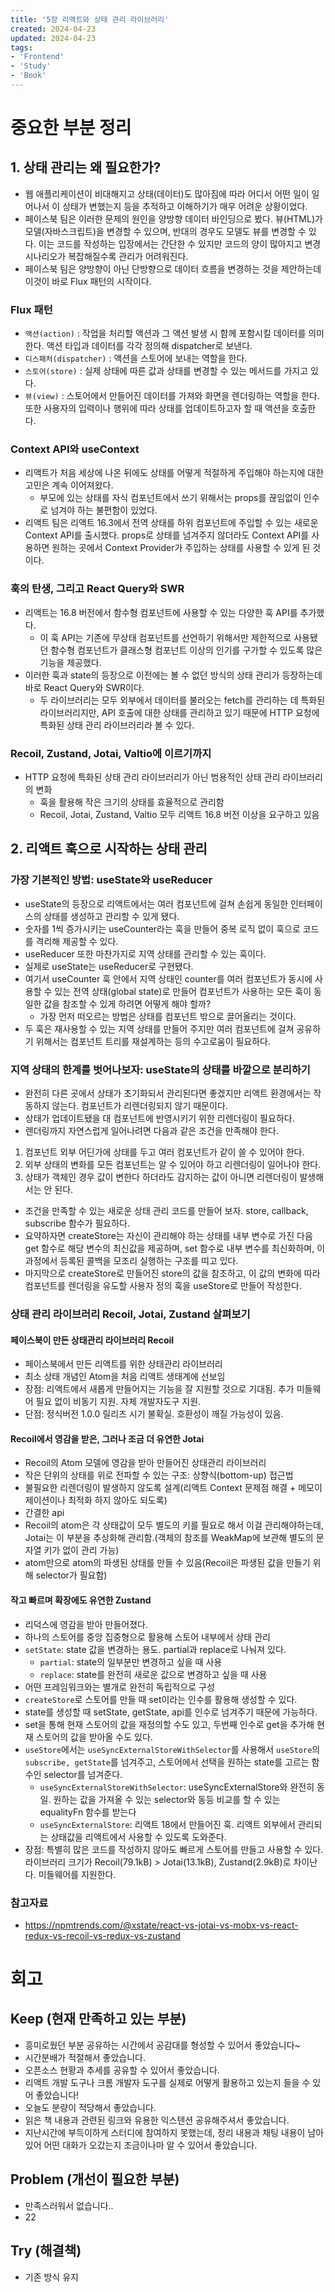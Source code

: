 ```yaml
---
title: '5장 리액트와 상태 관리 라이브러리'
created: 2024-04-23
updated: 2024-04-23
tags:
- 'Frontend'
- 'Study'
- 'Book'
---
```


# 중요한 부분 정리

## 1. 상태 관리는 왜 필요한가?

- 웹 애플리케이션이 비대해지고 상태(데이터)도 많아짐에 따라 어디서 어떤 일이 일어나서 이 상태가 변했는지 등을 추적하고 이해하기가 매우 어려운 상황이었다.
- 페이스북 팀은 이러한 문제의 원인을 양방향 데이터 바인딩으로 봤다. 뷰(HTML)가 모델(자바스크립트)을 변경할 수 있으며, 반대의 경우도 모델도 뷰를 변경할 수 있다. 이는 코드를 작성하는 입장에서는 간단한 수 있지만 코드의 양이 많아지고 변경 시나리오가 복잡해질수록 관리가 어려워진다.
- 페이스북 팀은 양방향이 아닌 단방향으로 데이터 흐름을 변경하는 것을 제안하는데 이것이 바로 Flux 패턴의 시작이다.

### Flux 패턴

- `액션(action)` : 작업을 처리할 액션과 그 액션 발생 시 함께 포함시킬 데이터를 의미한다. 액션 타입과 데이터를 각각 정의해 dispatcher로 보낸다.
- `디스패처(dispatcher)` : 액션을 스토어에 보내는 역할을 한다.
- `스토어(store)` : 실제 상태에 따른 값과 상태를 변경할 수 있는 메서드를 가지고 있다.
- `뷰(view)` : 스토어에서 만들어진 데이터를 가져와 화면을 렌더링하는 역할을 한다. 또한 사용자의 입력이나 행위에 따라 상태를 업데이트하고자 할 때 액션을 호출한다.

### Context API와 useContext

- 리액트가 처음 세상에 나온 뒤에도 상태를 어떻게 적절하게 주입해야 하는지에 대한 고민은 계속 이어져왔다.
  - 부모에 있는 상태를 자식 컴포넌트에서 쓰기 위해서는 props를 끊임없이 인수로 넘겨야 하는 불편함이 있었다.
- 리액트 팀은 리액트 16.3에서 전역 상태를 하위 컴포넌트에 주입할 수 있는 새로운 Context API를 출시했다. props로 상태를 넘겨주지 않더라도 Context API를 사용하면 원하는 곳에서 Context Provider가 주입하는 상태를 사용할 수 있게 된 것이다.

### 훅의 탄생, 그리고 React Query와 SWR

- 리액트는 16.8 버전에서 함수형 컴포넌트에 사용할 수 있는 다양한 훅 API를 추가했다.
  - 이 훅 API는 기존에 무상태 컴포넌트를 선언하기 위해서만 제한적으로 사용됐던 함수형 컴포넌트가 클래스형 컴포넌트 이상의 인기를 구가할 수 있도록 많은 기능을 제공했다.
- 이러한 훅과 state의 등장으로 이전에는 볼 수 없던 방식의 상태 관리가 등장하는데 바로 React Query와 SWR이다.
  - 두 라이브러리는 모두 외부에서 데이터를 불러오는 fetch를 관리하는 데 특화된 라이브러리지만, API 호출에 대한 상태를 관리하고 있기 때문에 HTTP 요청에 특화된 상태 관리 라이브러리라 볼 수 있다.

### Recoil, Zustand, Jotai, Valtio에 이르기까지

- HTTP 요청에 특화된 상태 관리 라이브러리가 아닌 범용적인 상태 관리 라이브러리의 변화
  - 훅을 활용해 작은 크기의 상태를 효율적으로 관리함
  - Recoil, Jotai, Zustand, Valtio 모두 리액트 16.8 버전 이상을 요구하고 있음

## 2. 리액트 훅으로 시작하는 상태 관리

### 가장 기본적인 방법: useState와 useReducer

- useState의 등장으로 리액트에서는 여러 컴포넌트에 걸쳐 손쉽게 동일한 인터페이스의 상태를 생성하고 관리할 수 있게 됐다.
- 숫자를 1씩 증가시키는 useCounter라는 훅을 만들어 중복 로직 없이 훅으로 코드를 격리해 제공할 수 있다.
- useReducer 또한 마찬가지로 지역 상태를 관리할 수 있는 훅이다.
- 실제로 useState는 useReducer로 구현됐다.
- 여기서 useCounter 훅 안에서 지역 상태인 counter를 여러 컴포넌트가 동시에 사용할 수 있는 전역 상태(global state)로 만들어 컴포넌트가 사용하는 모든 훅이 동일한 값을 참조할 수 있게 하려면 어떻게 해야 할까?
  - 가장 먼저 떠오르는 방법은 상태를 컴포넌트 밖으로 끌어올리는 것이다.
- 두 훅은 재사용할 수 있는 지역 상태를 만들어 주지만 여러 컴포넌트에 걸쳐 공유하기 위해서는 컴포넌트 트리를 재설계하는 등의 수고로움이 필요하다.

### 지역 상태의 한계를 벗어나보자: useState의 상태를 바깥으로 분리하기

- 완전히 다른 곳에서 상태가 초기화되서 관리된다면 좋겠지만 리액트 환경에서는 작동하지 않는다. 컴포넌트가 리렌더링되지 않기 때문이다.
- 상태가 업데이트됐을 대 컴포넌트에 반영시키기 위한 리렌더링이 필요하다.
- 렌더링까지 자연스럽게 일어나려면 다음과 같은 조건을 만족해야 한다.

1. 컴포넌트 외부 어딘가에 상태를 두고 여러 컴포넌트가 같이 쓸 수 있어야 한다.
2. 외부 상태의 변화를 모든 컴포넌트는 알 수 있어야 하고 리렌더링이 일어나야 한다.
3. 상태가 객체인 경우 값이 변한다 하더라도 감지하는 값이 아니면 리렌더링이 발생해서는 안 된다.

- 조건을 만족할 수 있는 새로운 상태 관리 코드를 만들어 보자. store, callback, subscribe 함수가 필요하다.
- 요약하자면 createStore는 자신이 관리해야 하는 상태를 내부 변수로 가진 다음 get 함수로 해당 변수의 최신값을 제공하며, set 함수로 내부 변수를 최신화하며, 이 과정에서 등록된 콜백을 모조리 실행하는 구조를 띠고 있다.
- 마지막으로 createStore로 만들어진 store의 값을 참조하고, 이 값의 변화에 따라 컴포넌트를 렌더링을 유도할 사용자 정의 훅을 useStore로 만들어 작성한다.

### 상태 관리 라이브러리 Recoil, Jotai, Zustand 살펴보기

#### 페이스북이 만든 상태관리 라이브러리 Recoil

- 페이스북에서 만든 리액트를 위한 상태관리 라이브러리
- 최소 상태 개념인 Atom을 처음 리액트 생태계에 선보임
- 장점: 리액트에서 새롭게 만들어지는 기능을 잘 지원할 것으로 기대됨. 추가 미들웨어 필요 없이 비동기 지원. 자체 개발자도구 지원.
- 단점: 정식버전 1.0.0 릴리즈 시기 불확실. 호환성이 깨질 가능성이 있음.

#### Recoil에서 영감을 받은, 그러나 조금 더 유연한 Jotai

- Recoil의 Atom 모델에 영감을 받아 만들어진 상태관리 라이브러리
- 작은 단위의 상태를 위로 전파할 수 있는 구조: 상향식(bottom-up) 접근법
- 불필요한 리렌더링이 발생하지 않도록 설계(리액트 Context 문제점 해결 + 메모이제이션이나 최적화 하지 않아도 되도록)
- 간결한 api
- Recoil의 atom은 각 상태값이 모두 별도의 키를 필요로 해서 이걸 관리해야하는데, Jotai는 이 부분을 추상화해 관리함.(객체의 참조를 WeakMap에 보관해 별도의 문자열 키가 없이 관리 가능)
- atom만으로 atom의 파생된 상태를 만들 수 있음(Recoil은 파생된 값을 만들기 위해 selector가 필요함)

#### 작고 빠르며 확장에도 유연한 Zustand

- 리덕스에 영감을 받아 만들어졌다.
- 하나의 스토어를 중앙 집중형으로 활용해 스토어 내부에서 상태 관리
- `setState`: state 값을 변경하는 용도. partial과 replace로 나눠져 있다.
  - `partial`: state의 일부분만 변경하고 싶을 때 사용
  - `replace`: state를 완전히 새로운 값으로 변경하고 싶을 때 사용
- 어떤 프레임워크와는 별개로 완전히 독립적으로 구성
- `createStore`로 스토어를 만들 때 set이라는 인수를 활용해 생성할 수 있다.
- state를 생성할 때 setState, getState, api를 인수로 넘겨주기 때문에 가능하다.
- set을 통해 현재 스토어의 값을 재정의할 수도 있고, 두번째 인수로 get을 추가해 현재 스토어의 값을 받아올 수도 있다.
- `useStore`에서는 `useSyncExternalStoreWithSelector`를 사용해서 `useStore`의 `subscribe, getState`를 넘겨주고, 스토어에서 선택을 원하는 state를 고르는 함수인 selector를 넘겨준다.
  - `useSyncExternalStoreWithSelector`: useSyncExternalStore와 완전히 동일. 원하는 값을 가져올 수 있는 selector와 동등 비교를 할 수 있는 equalityFn 함수를 받는다
  - `useSyncExternalStore`: 리액트 18에서 만들어진 훅. 리액트 외부에서 관리되는 상태값을 리액트에서 사용할 수 있도록 도와준다.
- 장점: 특별히 많은 코드를 작성하지 않아도 빠르게 스토어를 만들고 사용할 수 있다. 라이브러리 크기가 Recoil(79.1kB) > Jotai(13.1kB), Zustand(2.9kB)로 차이난다. 미들웨어를 지원한다.


### 참고자료

- https://npmtrends.com/@xstate/react-vs-jotai-vs-mobx-vs-react-redux-vs-recoil-vs-redux-vs-zustand

# 회고

## Keep (현재 만족하고 있는 부분)

- 흥미로웠던 부분 공유하는 시간에서 공감대를 형성할 수 있어서 좋았습니다~
- 시간분배가 적절해서 좋았습니다.
- 오픈소스 현황과 추세를 공유할 수 있어서 좋았습니다.
- 리액트 개발 도구나 크롬 개발자 도구를 실제로 어떻게 활용하고 있는지 들을 수 있어 좋았습니다!
- 오늘도 분량이 적당해서 좋았습니다.
- 읽은 책 내용과 관련된 링크와 유용한 익스텐션 공유해주셔서 좋았습니다.
- 지난시간에 부득이하게 스터디에 참여하지 못했는데, 정리 내용과 채팅 내용이 남아있어 어떤 대화가 오갔는지 조금이나마 알 수 있어서 좋았습니다.

## Problem (개선이 필요한 부분)

- 만족스러워서 없습니다..
- 22

## Try (해결책)

- 기존 방식 유지
